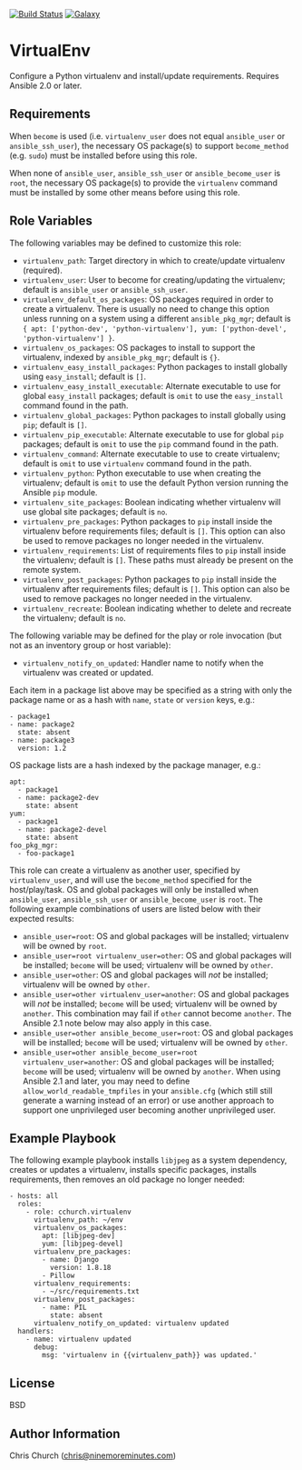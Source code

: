 [![Build Status](http://img.shields.io/travis/cchurch/ansible-role-virtualenv.svg)](https://travis-ci.org/cchurch/ansible-role-virtualenv)
[![Galaxy](http://img.shields.io/badge/galaxy-cchurch.virtualenv-blue.svg)](https://galaxy.ansible.com/cchurch/virtualenv/)

VirtualEnv
==========

Configure a Python virtualenv and install/update requirements. Requires Ansible
2.0 or later.

Requirements
------------

When `become` is used (i.e. `virtualenv_user` does not equal `ansible_user` or
`ansible_ssh_user`), the necessary OS package(s) to support `become_method`
(e.g. `sudo`) must be installed before using this role.

When none of `ansible_user`, `ansible_ssh_user` or `ansible_become_user` is
`root`, the necessary OS package(s) to provide the `virtualenv` command must be
installed by some other means before using this role.

Role Variables
--------------

The following variables may be defined to customize this role:

- `virtualenv_path`: Target directory in which to create/update virtualenv
  (required).
- `virtualenv_user`: User to become for creating/updating the virtualenv;
  default is `ansible_user` or `ansible_ssh_user`.
- `virtualenv_default_os_packages`: OS packages required in order to create a
  virtualenv. There is usually no need to change this option unless running on a
  system using a different `ansible_pkg_mgr`; default is
  `{ apt: ['python-dev', 'python-virtualenv'], yum: ['python-devel', 'python-virtualenv'] }`.
- `virtualenv_os_packages`: OS packages to install to support the virtualenv,
  indexed by `ansible_pkg_mgr`; default is `{}`.
- `virtualenv_easy_install_packages`: Python packages to install globally using
  `easy_install`; default is `[]`.
- `virtualenv_easy_install_executable`: Alternate executable to use for global
  `easy_install` packages; default is `omit` to use the `easy_install` command
  found in the path.
- `virtualenv_global_packages`: Python packages to install globally using `pip`;
  default is `[]`.
- `virtualenv_pip_executable`: Alternate executable to use for global `pip`
  packages; default is `omit` to use the `pip` command found in the path.
- `virtualenv_command`: Alternate executable to use to create virtualenv;
  default is `omit` to use `virtualenv` command found in the path.
- `virtualenv_python`: Python executable to use when creating the virtualenv;
  default is `omit` to use the default Python version running the Ansible `pip`
  module.
- `virtualenv_site_packages`: Boolean indicating whether virtualenv will use
  global site packages; default is `no`.
- `virtualenv_pre_packages`: Python packages to `pip` install inside the
  virtualenv before requirements files; default is `[]`. This option can also be
  used to remove packages no longer needed in the virtualenv.
- `virtualenv_requirements`: List of requirements files to `pip` install inside
  the virtualenv; default is `[]`. These paths must already be present on the
  remote system.
- `virtualenv_post_packages`: Python packages to `pip` install inside the
  virtualenv after requirements files; default is `[]`. This option can also be
  used to remove packages no longer needed in the virtualenv.
- `virtualenv_recreate`: Boolean indicating whether to delete and recreate the
  virtualenv; default is `no`.

The following variable may be defined for the play or role invocation (but not
as an inventory group or host variable):

- `virtualenv_notify_on_updated`: Handler name to notify when the virtualenv
  was created or updated.

Each item in a package list above may be specified as a string with only the
package name or as a hash with `name`, `state` or `version` keys, e.g.:

    - package1
    - name: package2
      state: absent
    - name: package3
      version: 1.2

OS package lists are a hash indexed by the package manager, e.g.:

    apt:
      - package1
      - name: package2-dev
        state: absent
    yum:
      - package1
      - name: package2-devel
        state: absent
    foo_pkg_mgr:
      - foo-package1

This role can create a virtualenv as another user, specified by
`virtualenv_user`, and will use the `become_method` specified for the
host/play/task. OS and global packages will only be installed when
`ansible_user`, `ansible_ssh_user` or `ansible_become_user` is `root`. The
following example combinations of users are listed below with their expected
results:

- `ansible_user=root`: OS and global packages will be installed; virtualenv will
  be owned by `root`.
- `ansible_user=root virtualenv_user=other`: OS and global packages will be
  installed; `become` will be used; virtualenv will be owned by `other`.
- `ansible_user=other`: OS and global packages will *not* be installed;
  virtualenv will be owned by `other`.
- `ansible_user=other virtualenv_user=another`: OS and global packages will
  *not* be installed; `become` will be used; virtualenv will be owned by
  `another`. This combination may fail if `other` cannot become `another`. The
  Ansible 2.1 note below may also apply in this case.
- `ansible_user=other ansible_become_user=root`: OS and global packages will be
  installed; `become` will be used; virtualenv will be owned by `other`.
- `ansible_user=other ansible_become_user=root virtualenv_user=another`: OS and
  global packages will be installed; `become` will be used; virtualenv will be
  owned by `another`. When using Ansible 2.1 and later, you may need to define
  `allow_world_readable_tmpfiles` in your `ansible.cfg` (which still still
  generate a warning instead of an error) or use another approach to support one
  unprivileged user becoming another unprivileged user.

Example Playbook
----------------

The following example playbook installs `libjpeg` as a system dependency,
creates or updates a virtualenv, installs specific packages, installs
requirements, then removes an old package no longer needed:

    - hosts: all
      roles:
        - role: cchurch.virtualenv
          virtualenv_path: ~/env
          virtualenv_os_packages:
            apt: [libjpeg-dev]
            yum: [libjpeg-devel]
          virtualenv_pre_packages:
            - name: Django
              version: 1.8.18
            - Pillow
          virtualenv_requirements:
            - ~/src/requirements.txt
          virtualenv_post_packages:
            - name: PIL
              state: absent
          virtualenv_notify_on_updated: virtualenv updated
      handlers:
        - name: virtualenv updated
          debug:
            msg: 'virtualenv in {{virtualenv_path}} was updated.'

License
-------

BSD

Author Information
------------------

Chris Church (chris@ninemoreminutes.com)
